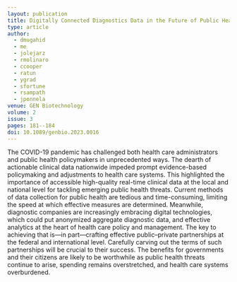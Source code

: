 ```yaml
---
layout: publication
title: Digitally Connected Diagnostics Data in the Future of Public Health
type: article
author:
  - dmugahid
  - me
  - jolejarz
  - rmolinaro
  - ccooper
  - ratun
  - ygrad
  - sfortune
  - rsampath
  - jponnela
venue: GEN Biotechnology
volume: 2
issue: 3
pages: 181--184
doi: 10.1089/genbio.2023.0016
---
```


The COVID-19 pandemic has challenged both health care administrators and public health policymakers in unprecedented ways. The dearth of actionable clinical data nationwide impeded prompt evidence-based policymaking and adjustments to health care systems. This highlighted the importance of accessible high-quality real-time clinical data at the local and national level for tackling emerging public health threats. Current methods of data collection for public health are tedious and time-consuming, limiting the speed at which effective measures are determined. Meanwhile, diagnostic companies are increasingly embracing digital technologies, which could put anonymized aggregate diagnostic data, and effective analytics at the heart of health care policy and management. The key to achieving that is—in part—crafting effective public–private partnerships at the federal and international level. Carefully carving out the terms of such partnerships will be crucial to their success. The benefits for governments and their citizens are likely to be worthwhile as public health threats continue to arise, spending remains overstretched, and health care systems overburdened.
